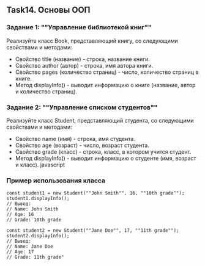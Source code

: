 ## Task14. Основы ООП

### Задание 1: ""Управление библиотекой книг""
Реализуйте класс Book, представляющий книгу, со следующими свойствами и методами:

* Свойство title (название) - строка, название книги.
* Свойство author (автор) - строка, имя автора книги.
* Свойство pages (количество страниц) - число, количество страниц в книге.
* Метод displayInfo() - выводит информацию о книге (название, автор и количество страниц).

### Задание 2: ""Управление списком студентов""
Реализуйте класс Student, представляющий студента, со следующими свойствами и методами:

* Свойство name (имя) - строка, имя студента.
* Свойство age (возраст) - число, возраст студента.
* Свойство grade (класс) - строка, класс, в котором учится студент.
* Метод displayInfo() - выводит информацию о студенте (имя, возраст и класс).
javascript

### Пример использования класса
```
const student1 = new Student(""John Smith"", 16, ""10th grade"");
student1.displayInfo();
// Вывод:
// Name: John Smith
// Age: 16
// Grade: 10th grade

const student2 = new Student(""Jane Doe"", 17, ""11th grade"");
student2.displayInfo();
// Вывод:
// Name: Jane Doe
// Age: 17
// Grade: 11th grade"
```
